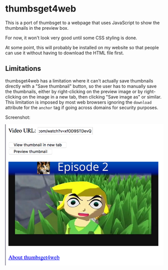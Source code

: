 # thumbsget4web

This is a port of thumbsget to a webpage that uses JavaScript to show the thumbnails in the preview box.

For now, it won't look very good until some CSS styling is done.

At some point, this will probably be installed on my website so that people can use it without having to download the HTML file first.

## Limitations

thumbsget4web has a limitation where it can't actually save thumbnails directly with a "Save thumbnail" button, so the user has to manually save the thumbnails, either by right-clicking on the preview image or by right-clicking on the image in a new tab, then clicking "Save image as" or similar. This limitation is imposed by most web browsers ignoring the `download` attribute for the `anchor` tag if going across domains for security purposes.

Screenshot:

![](../docs/images/thumbsget4web-screenshot-with-preview.png?raw=true)
